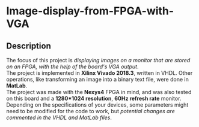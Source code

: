 # Image-display-from-FPGA-with-VGA
## Description
The focus of this project is *displaying images on a monitor that are stored on an FPGA, with the help of the board's VGA output*.\
The project is implemented in **Xilinx Vivado 2018.3**, written in VHDL. Other operations, like transforming an image into a binary text file, were done in **MatLab**.\
The project was made with the **Nexys4** FPGA in mind, and was also tested on this board and a **1280*1024 resolution**, **60Hz refresh rate** monitor. Depending on the specifications of your devices, some parameters might need to be modified for the code to work, but *potential changes are commented in the VHDL and MatLab files*.
